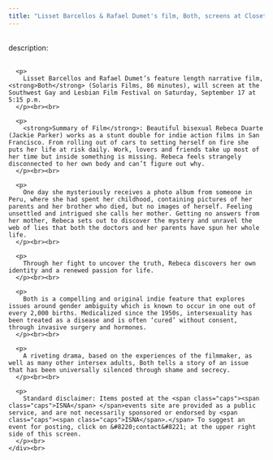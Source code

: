 ```yaml
---
title: "Lisset Barcellos & Rafael Dumet's film, Both, screens at Closet Cinema"
---
```


<div class="flexinode-body flexinode-2">
  <div class="flexinode-textarea-1">
    <div class="form-item">
      <br> <label>description:</label><br /> <br> 
      
      <p>
        Lisset Barcellos and Rafael Dumet’s feature length narrative film, <strong>Both</strong> (Solaris Films, 86 minutes), will screen at the Southwest Gay and Lesbian Film Festival on Saturday, September 17 at 5:15 p.m.
      </p><br><br>
      
      <p>
        <strong>Summary of Film</strong>: Beautiful bisexual Rebeca Duarte (Jackie Parker) works as a stunt double for indie action films in San Francisco. From rolling out of cars to setting herself on fire she puts her life at risk daily. Work, lovers and friends take up most of her time but inside something is missing. Rebeca feels strangely disconnected to her own body and can’t figure out why.
      </p><br><br>
      
      <p>
        One day she mysteriously receives a photo album from someone in Peru, where she had spent her childhood, containing pictures of her parents and her brother who died, but no images of herself. Feeling unsettled and intrigued she calls her mother. Getting no answers from her mother, Rebeca sets out to discover the mystery and unravel the web of lies that both the doctors and her parents have spun her whole life.
      </p><br><br>
      
      <p>
        Through her fight to uncover the truth, Rebeca discovers her own identity and a renewed passion for life.
      </p><br><br>
      
      <p>
        Both is a compelling and original indie feature that explores issues around gender ambiguity which is known to occur in one out of every 2,000 births. Medicalized since the 1950s, intersexuality has been treated as a disease and is often ‘cured’ without consent, through invasive surgery and hormones.
      </p><br><br>
      
      <p>
        A riveting drama, based on the experiences of the filmmaker, as well as many other intersex adults, Both tells a story of an issue that has been universally silenced through shame and secrecy.
      </p><br><br>
      
      <p>
        Standard disclaimer: Items posted at the <span class="caps"><span class="caps">ISNA</span> </span>events site are provided as a public service, and are not necessarily sponsored or endorsed by <span class="caps"><span class="caps">ISNA</span>.</span> To suggest an event for posting, click on &#8220;contact&#8221; at the upper right side of this screen.
      </p><br>
    </div><br>
  </div>
</div>